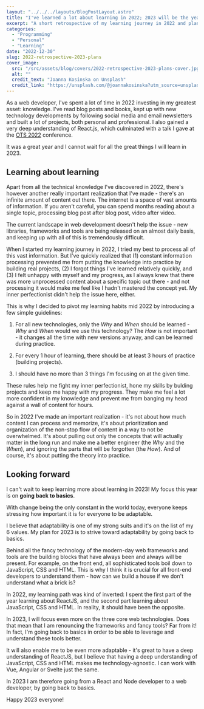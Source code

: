 ```yaml
---
layout: "../../../layouts/BlogPostLayout.astro"
title: "I've learned a lot about learning in 2022; 2023 will be the year of going back to basics"
excerpt: "A short retrospective of my learning journey in 2022 and plans for 2023."
categories:
  - "Programming"
  - "Personal"
  - "Learning"
date: "2022-12-30"
slug: 2022-retrospective-2023-plans
cover_image:
  src: "/src/assets/blog/covers/2022-retrospective-2023-plans-cover.jpg"
  alt: ""
  credit_text: "Joanna Kosinska on Unsplash"
  credit_link: "https://unsplash.com/@joannakosinska?utm_source=unsplash&utm_medium=referral&utm_content=creditCopyText"
---
```


As a web developer, I've spent a lot of time in 2022 investing in my greatest asset: knowledge. I've read blog posts and books, kept up with new technology developments by following social media and email newsletters and built a lot of projects, both personal and professional. I also gained a very deep understanding of React.js, which culminated with a talk I gave at the [OTS 2022](https://www.ots.si/Prejsnje_konference/OTS_2022/language/en/introduction-2/index.html) conference.

It was a great year and I cannot wait for all the great things I will learn in 2023.

## Learning about learning

Apart from all the technical knowledge I've discovered in 2022, there's however another really important realization that I've made - there's an infinite amount of content out there. The internet is a space of vast amounts of information. If you aren't careful, you can spend months reading about a single topic, processing blog post after blog post, video after video.

The current landscape in web development doesn't help the issue - new libraries, frameworks and tools are being released on an almost daily basis, and keeping up with all of this is tremendously difficult.

When I started my learning journey in 2022, I tried my best to process all of this vast information. But I've quickly realized that (1) constant information processing prevented me from putting the knowledge into practice by building real projects, (2) I forgot things I've learned relatively quickly, and (3) I felt unhappy with myself and my progress, as I always knew that there was more unprocessed content about a specific topic out there - and not processing it would make me feel like I hadn't mastered the concept yet. My inner perfectionist didn't help the issue here, either.

This is why I decided to pivot my learning habits mid 2022 by introducing a few simple guidelines:

1. For all new technologies, only the _Why_ and _When_ should be learned - _Why_ and _When_ would we use this technology? The _How_ is not important - it changes all the time with new versions anyway, and can be learned during practice.

2. For every 1 hour of learning, there should be at least 3 hours of practice (building projects).

3. I should have no more than 3 things I'm focusing on at the given time.

These rules help me fight my inner perfectionist, hone my skills by bulding projects and keep me happy with my progress. They make me feel a lot more confident in my knowledge and prevent me from banging my head against a wall of content for hours.

So in 2022 I've made an important realization - it's not about how much content I can process and memorize, it's about prioritization and organization of the non-stop flow of content in a way to not be overwhelmed. It's about pulling out only the concepts that will actually matter in the long run and make me a better engineer (the _Why_ and the _When_), and ignoring the parts that will be forgotten (the _How_). And of course, it's about putting the theory into practice.

## Looking forward

I can't wait to keep learning more about learning in 2023! My focus this year is on **going back to basics**.

With change being the only constant in the world today, everyone keeps stressing how important it is for everyone to be adaptable.

I believe that adaptability is one of my strong suits and it's on the list of my 6 values. My plan for 2023 is to strive toward adaptability by going back to basics.

Behind all the fancy technology of the modern-day web frameworks and tools are the building blocks that have always been and always will be present. For example, on the front end, all sophisticated tools boil down to JavaScript, CSS and HTML. This is why I think it is crucial for all front-end developers to understand them - how can we build a house if we don't understand what a brick is?

In 2022, my learning path was kind of inverted: I spent the first part of the year learning about ReactJS, and the second part learning about JavaScript, CSS and HTML. In reality, it should have been the opposite.

In 2023, I will focus even more on the three core web technologies. Does that mean that I am renouncing the frameworks and fancy tools? Far from it! In fact, I'm going back to basics in order to be able to leverage and understand these tools better.

It will also enable me to be even more adaptable - it's great to have a deep understanding of ReactJS, but I believe that having a deep understanding of JavaScript, CSS and HTML makes me technology-agnostic. I can work with Vue, Angular or Svelte just the same.

In 2023 I am therefore going from a React and Node developer to a web developer, by going back to basics.

Happy 2023 everyone!
